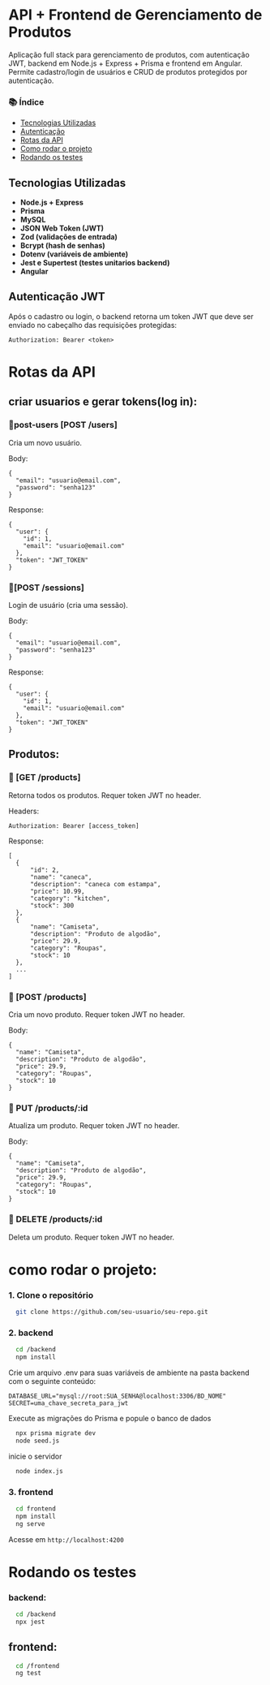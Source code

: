 # API + Frontend de Gerenciamento de Produtos

Aplicação full stack para gerenciamento de produtos, com autenticação JWT, backend em Node.js + Express + Prisma e frontend em Angular. Permite cadastro/login de usuários e CRUD de produtos protegidos por autenticação.

### 📚 Índice

- [ Tecnologias Utilizadas](#tecnologias-utilizadas)
- [ Autenticação](#autenticacao-jwt)
- [ Rotas da API](#rotas-da-api)
- [ Como rodar o projeto](#como-rodar-o-projeto)
- [ Rodando os testes](#rodando-os-testes)

## Tecnologias Utilizadas

- **Node.js + Express**
- **Prisma**
- **MySQL**
- **JSON Web Token (JWT)**
- **Zod (validações de entrada)**
- **Bcrypt (hash de senhas)**
- **Dotenv (variáveis de ambiente)**
- **Jest e Supertest (testes unitarios backend)**
- **Angular**

## Autenticação JWT

Após o cadastro ou login, o backend retorna um token JWT que deve ser enviado no cabeçalho das requisições protegidas:

```
Authorization: Bearer <token>
```

# Rotas da API

## criar usuarios e gerar tokens(log in):

### 🔸post-users [POST /users]

Cria um novo usuário.

Body:

    {
      "email": "usuario@email.com",
      "password": "senha123"
    }

Response:

    {
      "user": {
        "id": 1,
        "email": "usuario@email.com"
      },
      "token": "JWT_TOKEN"
    }

### 🔸[POST /sessions]

Login de usuário (cria uma sessão).

Body:

    {
      "email": "usuario@email.com",
      "password": "senha123"
    }

Response:

    {
      "user": {
        "id": 1,
        "email": "usuario@email.com"
      },
      "token": "JWT_TOKEN"
    }

## Produtos:

### 🔸 [GET /products]

Retorna todos os produtos.
Requer token JWT no header.

Headers:

    Authorization: Bearer [access_token]

Response:

    [
      {
          "id": 2,
          "name": "caneca",
          "description": "caneca com estampa",
          "price": 10.99,
          "category": "kitchen",
          "stock": 300
      },
      {
          "name": "Camiseta",
          "description": "Produto de algodão",
          "price": 29.9,
          "category": "Roupas",
          "stock": 10
      },
      ...
    ]

### 🔸 [POST /products]

Cria um novo produto. Requer token JWT no header.

Body:

    {
      "name": "Camiseta",
      "description": "Produto de algodão",
      "price": 29.9,
      "category": "Roupas",
      "stock": 10
    }

### 🔸 PUT /products/:id

Atualiza um produto. Requer token JWT no header.

Body:

    {
      "name": "Camiseta",
      "description": "Produto de algodão",
      "price": 29.9,
      "category": "Roupas",
      "stock": 10
    }

### 🔸 DELETE /products/:id

Deleta um produto. Requer token JWT no header.

# como rodar o projeto:

### 1. Clone o repositório

```bash
  git clone https://github.com/seu-usuario/seu-repo.git
```

### 2. backend

```bash
  cd /backend
  npm install
```

Crie um arquivo .env para suas variáveis de ambiente na pasta backend com o seguinte conteúdo:

```
DATABASE_URL="mysql://root:SUA_SENHA@localhost:3306/BD_NOME"
SECRET=uma_chave_secreta_para_jwt
```

Execute as migrações do Prisma e popule o banco de dados

```bash
  npx prisma migrate dev
  node seed.js
```

inicie o servidor

```bash
  node index.js
```

### 3. frontend

```bash
  cd frontend
  npm install
  ng serve
```

Acesse em `http://localhost:4200`

# Rodando os testes

### backend:

```bash
  cd /backend
  npx jest
```

## frontend:

```bash
  cd /frontend
  ng test
```

